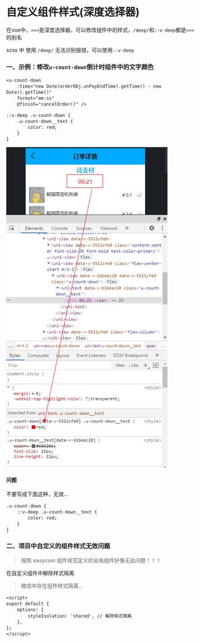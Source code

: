 # 自定义组件样式(深度选择器)

在vue中，`>>>`是深度选择器，可以修改组件中的样式，`/deep/`和`::v-deep`都是`>>>`的别名

scss 中 使用 `/deep/` 无法识别报错，可以使用`::v-deep`

### 一、示例：修改`u-count-down`倒计时组件中的文字颜色

```
<u-count-down
    :time="new Date(orderObj.unPayEndTime).getTime() - new Date().getTime()"
    format="mm:ss"
    @finish="cancelOrder()" />
```

```
::v-deep .u-count-down {
    .u-count-down__text {
        color: red;
    }
}
```

![](./images/03-自定义组件样式(深度选择器)-1691985607710.png)

#### 问题

不要写成下面这种，无效...

```
.u-count-down {
    ::v-deep .u-count-down__text {
        color: red;
    }
}
```

### 二、项目中自定义的组件样式无效问题

> 按照 easycom 组件规范定义的全局组件好像无此问题！！！

在自定义组件中解除样式隔离

> 微信中存在组件样式隔离...

```
<script>
export default {
    options: {
        styleIsolation: 'shared', // 解除样式隔离
    },
};
</script>
```
